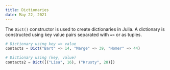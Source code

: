 ```yaml
---
title: Dictionaries
date: May 22, 2021
---
```


The `Dict()` constructor is used to create dictionaries in Julia. A dictionary is constructed using key value pairs separated with `=>` or as tuples.

```julia
# Dictionary using key => value
contacts = Dict("Bart" => 14, "Marge" => 39, "Homer" => 44)

# Dictionary using (key, value)
contacts2 = Dict([("Lisa", 16), ("Krusty", 28)])
```
